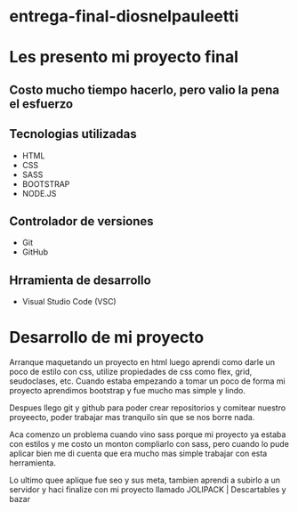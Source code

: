# entrega-final-diosnelpauleetti
# Les presento mi proyecto final
## Costo mucho tiempo hacerlo, pero valio la pena el esfuerzo

## Tecnologias utilizadas

- HTML
- CSS
- SASS
- BOOTSTRAP
- NODE.JS
## Controlador de versiones

- Git
- GitHub

## Hrramienta de desarrollo

- Visual Studio Code (VSC)

# Desarrollo de mi proyecto

Arranque maquetando un proyecto en html luego aprendi como darle un poco de estilo con css, utilize propiedades de css como flex, grid, seudoclases, etc.
Cuando estaba empezando a tomar un poco de forma mi proyecto aprendimos bootstrap y fue mucho mas simple y lindo.

Despues llego git y github para poder crear repositorios y comitear nuestro proyeecto, poder trabajar mas tranquilo sin que se nos borre nada.

Aca comenzo un problema cuando vino sass porque mi proyecto ya estaba con estilos y me costo un monton compliarlo con sass, pero cuando lo pude aplicar bien
me di cuenta que era mucho mas simple trabajar con esta herramienta.

Lo ultimo quee aplique fue seo y sus meta, tambien aprendi a subirlo a un servidor y haci finalize con mi proyecto llamado JOLIPACK | Descartables y bazar
